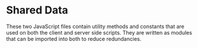 # Shared Data

These two JavaScript files contain utility methods and constants that are used
on both the client and server side scripts. They are written as modules that
can be imported into both to reduce redundancies.
